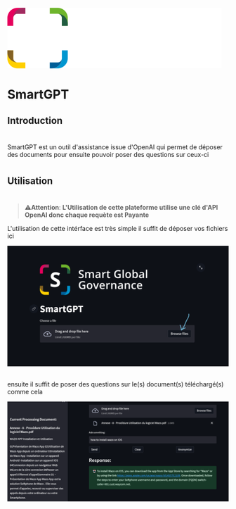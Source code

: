 ![](logo-black.png)

# SmartGPT
## Introduction
#

SmartGPT est un outil d'assistance issue d'OpenAI qui permet de déposer des documents pour ensuite pouvoir poser des questions sur ceux-ci
#
## Utilisation
#
> ⚠️**Attention**: **L'Utilisation de cette plateforme utilise une clé d'API OpenAI donc chaque requète est Payante**

L'utilisation de cette intérface est très simple il suffit de déposer vos fichiers ici

![](screen.png)

##

ensuite il suffit de poser des questions sur le(s) document(s) téléchargé(s) comme cela

![](screen_2.png)